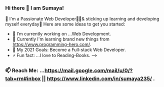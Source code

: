 ### Hi there 👋 I am Sumaya!

🎯  I'm a Passionate Web Developer👩‍💻& sticking up learning and developing myself everyday🌟
Here are some ideas to get you started:

- 🔭 I’m currently working on ...Web Development.
- 🌱 Currently I'm learning brand new things from https://www.programming-hero.com/.
- 🥅 My 2021 Goals: Become a Full-stack Web Developer.
- ⚡ Fun fact: ...I love to Reading-Books.
-->
### 📫 Reach Me: ...https://mail.google.com/mail/u/0/?tab=rm#inbox || https://www.linkedin.com/in/sumaya235/ .

